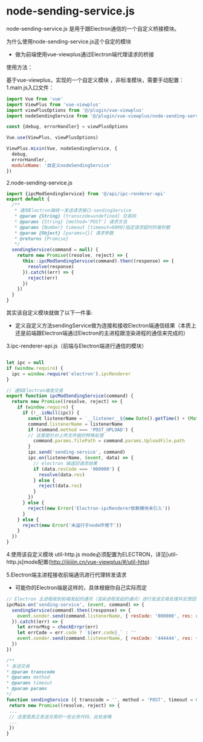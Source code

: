 # node-sending-service.js

node-sending-service.js 是用于跟Electron通信的一个自定义桥接模块。

为什么使用node-sending-service.js这个自定的模块

+ 做为前端使用vue-viewplus通过Electron端代理请求的桥接

使用方法：

基于vue-viewplus，实现的一个自定义模块 ，非标准模块，需要手动配置：
1.main.js入口文件：
```js
import Vue from 'vue'
import ViewPlus from 'vue-viewplus'
import viewPlusOptions from '@/plugin/vue-viewplus'
import nodeSendingService from '@/plugin/vue-viewplus/node-sending-service.js'

const {debug, errorHandler} = viewPlusOptions

Vue.use(ViewPlus, viewPlusOptions)

ViewPlus.mixin(Vue, nodeSendingService, {
  debug,
  errorHandler,
  moduleName: '自定义nodeSendingService'
})

```
2.node-sending-service.js

```js
import {ipcModSendingService} from '@/api/ipc-renderer-api'
export default {
  /**
   * 通知Electron端统一发送请求接口-sendingService
   * @param {String} [transcode=undefined] 交易码
   * @params {String} [method='POST'] 请求方法
   * @params {Number} timeout [timeout=6000]指定请求超时的毫秒数
   * @param {Object} [params={}] 请求参数
   * @returns {Promise}
   */
  sendingService(command = null) {
    return new Promise((resolve, reject) => {
      this::ipcModSendingService(command).then((response) => {
        resolve(response)
      }).catch((err) => {
        reject(err)
      })
    })
  }
}
```
其实该自定义模块就做了以下一件事:
+ 定义自定义方法sendingService做为连接和接收Electron端通信结果（本质上还是前端跟Electron端通过Electron的主进程跟渲染进程的通信来完成的）

3.ipc-renderer-api.js（前端与Electron端进行通信的模块）

```js

let ipc = null
if (window.require) {
  ipc = window.require('electron').ipcRenderer
}

// 通知Electron端发交易
export function ipcModSendingService(command) {
  return new Promise((resolve, reject) => {
    if (window.require) {
      if (!_.isNull(ipc)) {
        const listenerName = `__listener__${new Date().getTime() + (Math.random() * 10).toFixed(5).toString().replace('.', '')}`
        command.listenerName = listenerName
        if (command.method === 'POST_UPLOAD') {
        // 这里是针对上传文件做的特殊处理
          command.params.filePath = command.params.UploadFile.path
        }
        ipc.send('sending-service', command)
        ipc.on(listenerName, (event, data) => {
          // electron 端返回请求结果
          if (data.resCode === '000000') {
            resolve(data.res)
          } else {
            reject(data.res)
          }
        })
      } else {
        reject(new Error('Electron-ipcRenderer依赖模块未引入'))
      }
    } else {
      reject(new Error('未运行于node环境下'))
    }
  })
}

```

4.使用该自定义模块 util-http.js mode必须配置为ELECTRON，详见[util-http.js]mode配置(http://jiiiiiin.cn/vue-viewplus/#/util-http)

5.Electron端主进程接收前端通讯进行代理转发请求

 + 可能你的Electron端是这样的，具体根据你自己实际而定

 ```js
 // Electron 主进程收到前端发起的通讯（渲染进程发起的通讯）进行发送交易处理并反馈回去
 ipcMain.on('sending-service', (event, command) => {
   sendingService(command).then((response) => {
     event.sender.send(command.listenerName, { resCode: '000000', res: response })
   }).catch((err) => {
     let errorMsg = checkErrpr(err)
     let errCode = err.code ? `${err.code}_` : ''
     event.sender.send(command.listenerName, { resCode: '444444', res: { message: `${errorMsg}`, code: `${errCode}ELECTRON端` } })
   })
 })

/**
 * 发送交易
 * @param transcode
 * @params method
 * @params timeout
 * @param params
 */
function sendingService ({ transcode = '', method = 'POST', timeout = 60000, params = {} } = {}) {
  return new Promise((resolve, reject) => {
  ...
  // 这里是真正发送交易的一些业务代码，此处省略
  ...
  })
}

 ```

